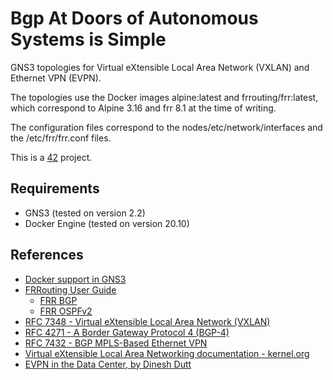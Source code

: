 # Bgp At Doors of Autonomous Systems is Simple

GNS3 topologies for Virtual eXtensible Local Area Network (VXLAN) and Ethernet VPN (EVPN). 

The topologies use the Docker images alpine:latest and frrouting/frr:latest, which correspond to Alpine 3.16 and frr 8.1 at the time of writing. 

The configuration files correspond to the nodes/etc/network/interfaces and the /etc/frr/frr.conf files. 

This is a [42](https://42.fr/en/homepage/) project.

## Requirements

- GNS3 (tested on version 2.2)
- Docker Engine (tested on version 20.10)

## References

- [Docker support in GNS3](https://docs.gns3.com/docs/emulators/docker-support-in-gns3)
- [FRRouting User Guide](http://docs.frrouting.org/en/latest/index.html)
  - [FRR BGP](http://docs.frrouting.org/en/latest/bgp.html)
  - [FRR OSPFv2](http://docs.frrouting.org/en/latest/ospfd.html)
- [RFC 7348 - Virtual eXtensible Local Area Network (VXLAN)](https://www.rfc-editor.org/rfc/rfc7348.html)
- [RFC 4271 - A Border Gateway Protocol 4 (BGP-4)](https://www.rfc-editor.org/rfc/rfc4271)
- [RFC 7432 - BGP MPLS-Based Ethernet VPN](https://www.rfc-editor.org/rfc/rfc7432)
- [Virtual eXtensible Local Area Networking documentation - kernel.org](https://docs.kernel.org/networking/vxlan.html)
- [EVPN in the Data Center, by Dinesh Dutt](https://resource.nvidia.com/en-us-evpn-datacenter/evpn-datacenter)
